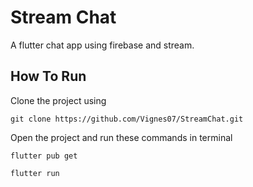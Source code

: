 # Stream Chat

A flutter chat app using firebase and stream.

## How To Run

Clone the project using 
```
git clone https://github.com/Vignes07/StreamChat.git
```

Open the project and run these commands in terminal
```
flutter pub get
```
```
flutter run
```

